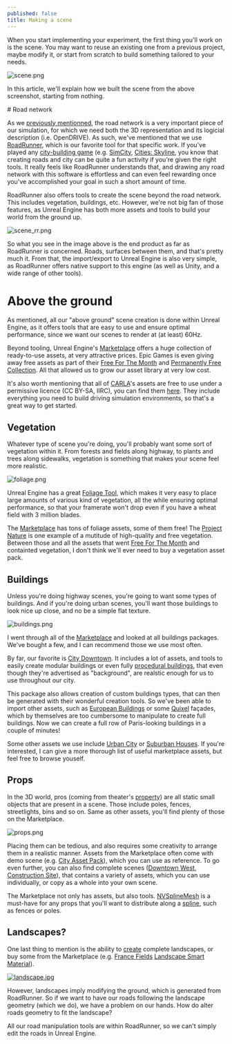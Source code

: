```yaml
---
published: false
title: Making a scene
---
```

When you start implementing your experiment, the first thing you'll work on is the scene. You may want to reuse an existing one from a previous project, maybe modify it, or start from scratch to build something tailored to your needs.

![scene.png]({{site.baseurl}}/images/scene.png)

In this article, we'll explain how we built the scene from the above screenshot, starting from nothing.

# Road network

As we [previously mentionned](/opendrive), the road network is a very important piece of our simulation, for which we need both the 3D representation and its logicial description (i.e. OpenDRIVE). As such, we've mentioned that we use [RoadRunner](https://www.mathworks.com/products/roadrunner.html), which is our favorite tool for that specific work. If you've played any [city-building game](https://en.wikipedia.org/wiki/City-building_game) (e.g. [SimCity](https://en.wikipedia.org/wiki/SimCity), [Cities: Skyline](https://en.wikipedia.org/wiki/Cities:_Skylines), you know that creating roads and city can be quite a fun activity if you're given the right tools. It really feels like RoadRunner understands that, and drawing any road network with this software is effortless and can even feel rewarding once you've accomplished your goal in such a short amount of time.

RoadRunner also offers tools to create the scene beyond the road network. This includes vegetation, buildings, etc. However, we're not big fan of those features, as Unreal Engine has both more assets and tools to build your world from the ground up.

![scene_rr.png]({{site.baseurl}}/images/scene_rr.png)

So what you see in the image above is the end product as far as RoadRunner is concerned. Roads, surfaces between them, and that's pretty much it. From that, the import/export to Unreal Engine is also very simple, as RoadRunner offers native support to this engine (as well as Unity, and a wide range of other tools).

# Above the ground

As mentioned, all our "above ground" scene creation is done within Unreal Engine, as it offers tools that are easy to use and ensure optimal performance, since we want our scenes to render at (at least) 60Hz.

Beyond tooling, Unreal Engine's [Marketplace] offers a huge collection of ready-to-use assets, at very attractive prices. Epic Games is even giving away free assets as part of their [Free For The Month] and [Permanently Free Collection](https://www.unrealengine.com/marketplace/en-US/assets?tag=4906). All that allowed us to grow our asset library at very low cost.

It's also worth mentioning that all of [CARLA](http://carla.org/)'s assets are free to use under a permissive licence (CC BY-SA, IIRC), you can find them [here](https://github.com/carla-simulator/carla/blob/master/Util/ContentVersions.txt). They include everything you need to build driving simulation environments, so that's a great way to get started.

## Vegetation

Whatever type of scene you're doing, you'll probably want some sort of vegetation within it. From forests and fields along highway, to plants and trees along sidewalks, vegetation is something that makes your scene feel more realistic. 

![foliage.png]({{site.baseurl}}/images/foliage.png)

Unreal Engine has a great [Foliage Tool](https://docs.unrealengine.com/en-US/BuildingWorlds/Foliage/index.html), which makes it very easy to place large amounts of various kind of vegetation, all the while ensuring optimal performance, so that your framerate won't drop even if you have a wheat field with 3 million blades.

The [Marketplace] has tons of foliage assets, some of them free! The [Project Nature](https://www.unrealengine.com/marketplace/en-US/profile/Project+Nature) is one example of a mutitude of high-quality and free vegetation. Between those and all the assets that went [Free For The Month] and containted vegetation, I don't think we'll ever need to buy a vegetation asset pack.

## Buildings

Unless you're doing highway scenes, you're going to want some types of buildings. And if you're doing urban scenes, you'll want those buildings to look nice up close, and no be a simple flat texture. 

![buildings.png]({{site.baseurl}}/images/buildings.png)

I went through all of the [Marketplace] and looked at all buildings packages. We've bought a few, and I can recommend those we use most often.

By far, our favorite is [City Downtown](https://www.unrealengine.com/marketplace/en-US/product/city-downtown-pack). It includes a lot of assets, and tools to easily create modular buildings or even fully [procedural buildings](https://www.youtube.com/watch?v=6YjQnI4UdIM), that even though they're advertised as "background", are realstic enough for us to use throughout our city.

This package also allows creation of custom buildings types, that can then be generated with their wonderful creation tools. So we've been able to import other assets, such as [European Buildings](https://www.unrealengine.com/marketplace/en-US/product/european-buildings-facades) or some [Quixel](https://quixel.com/megascans/collections?category=environment&category=urban&category=neoclassical-modular-building) façades, which by themselves are too cumbersome to manipulate to create full buildings. Now we can create a full row of Paris-looking buildings in a couple of minutes!

Some other assets we use include [Urban City](https://www.unrealengine.com/marketplace/en-US/item/f60f01b8bbbb45d293c72d4a6a6ad136) or [Suburban Houses](https://www.unrealengine.com/marketplace/en-US/item/29640076ec15451a8e70a29ec629736d). If you're interested, I can give a more thorough list of useful marketplace assets, but feel free to browse youself.

## Props

In the 3D world, pros (coming from theater's [property](https://en.wikipedia.org/wiki/Theatrical_property)) are all static small objects that are present in a scene. Those include poles, fences, streetlights, bins and so on. Same as other assets, you'll find plenty of those on the Marketplace.

![props.png]({{site.baseurl}}/images/props.png)

Placing them can be tedious, and also requires some creativity to arrange them in a realistic manner. Assets from the Marketplace often come with demo scene (e.g. [City Asset Pack](https://www.unrealengine.com/marketplace/en-US/item/83dd68e4ce774c18b89f042cb52670e4)), which you can use as reference. To go even further, you can also find complete scenes ([Downtown West](https://www.unrealengine.com/marketplace/en-US/item/cffe32471e5f442b9aff97b48a235e82), [Construction Site](https://www.unrealengine.com/marketplace/en-US/item/83bf93f36f794cdab4ecfb70aec4a703)), that contains a variety of assets, which you can use individually, or copy as a whole into your own scene.

The Marketplace not only has assets, but also tools. [NVSplineMesh](https://www.unrealengine.com/marketplace/en-US/item/bfeae2f849004189a73a5af98d6f7d8b) is a must-have for any props that you'll want to distribute along a [spline](https://en.wikipedia.org/wiki/Spline_(mathematics)), such as fences or poles.

## Landscapes?

One last thing to mention is the ability to [create](https://docs.unrealengine.com/en-US/BuildingWorlds/Landscape/Creation/index.html) complete landscapes, or buy some from the Marketplace (e.g. [France Fields](https://www.unrealengine.com/marketplace/en-US/product/32a96e6b005344b49d93d888f2e0ec59) [Landscape Smart Material](https://www.unrealengine.com/marketplace/en-US/item/227d99e4b78048ce934ce0afabf523d1)).

[![landscape.jpg]({{site.baseurl}}/images/landscape.jpg)][France Fields]

However, landscapes imply modifying the ground, which is generated from RoadRunner. So if we want to have our roads following the landscape geometry (which we do), we have a problem on our hands. How do alter roads geometry to fit the landscape?

All our road manipulation tools are within RoadRunner, so we can't simply edit the roads in Unreal Engine.

[Marketplace]: https://www.unrealengine.com/marketplace/en-US/store
[Free For The Month]: https://www.unrealengine.com/marketplace/en-US/assets?count=20&sortBy=effectiveDate&sortDir=DESC&start=0&tag=4910
[France Fields]: https://www.unrealengine.com/marketplace/en-US/product/32a96e6b005344b49d93d888f2e0ec59
